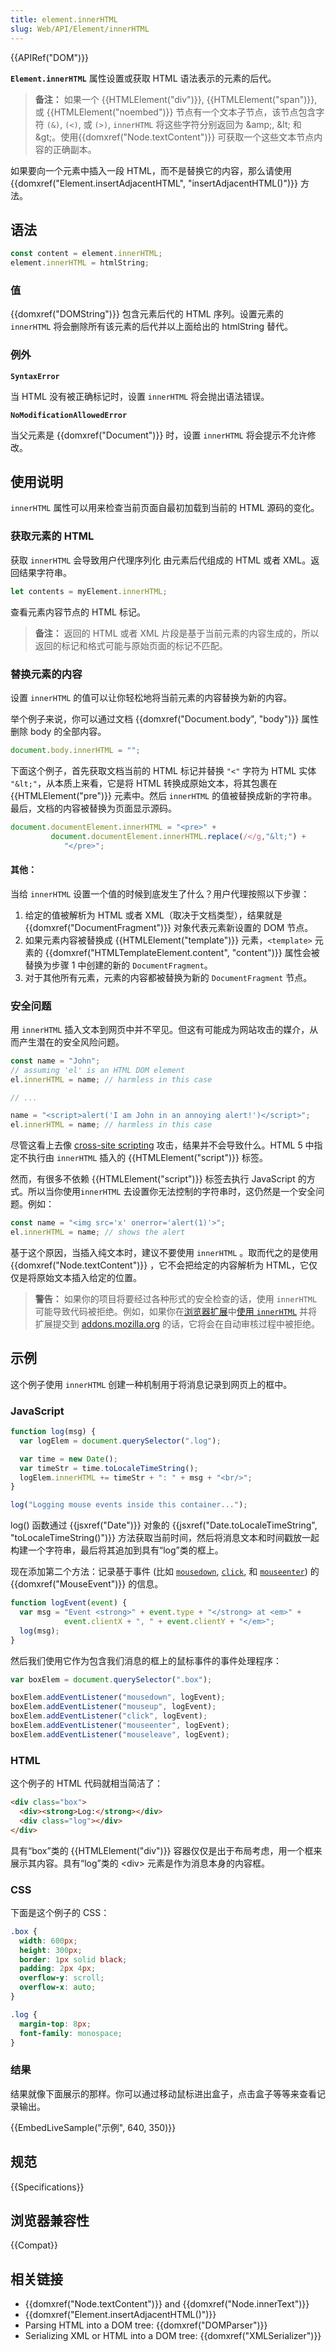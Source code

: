 ```yaml
---
title: element.innerHTML
slug: Web/API/Element/innerHTML
---
```


{{APIRef("DOM")}}

**`Element.innerHTML`** 属性设置或获取 HTML 语法表示的元素的后代。

> **备注：** 如果一个 {{HTMLElement("div")}}, {{HTMLElement("span")}}, 或 {{HTMLElement("noembed")}} 节点有一个文本子节点，该节点包含字符 `(&)`, `(<)`, 或 `(>)`, `innerHTML` 将这些字符分别返回为 \&amp;, \&lt; 和 \&gt;。使用{{domxref("Node.textContent")}} 可获取一个这些文本节点内容的正确副本。

如果要向一个元素中插入一段 HTML，而不是替换它的内容，那么请使用 {{domxref("Element.insertAdjacentHTML", "insertAdjacentHTML()")}} 方法。

## 语法

```js
const content = element.innerHTML;
element.innerHTML = htmlString;
```

### 值

{{domxref("DOMString")}} 包含元素后代的 HTML 序列。设置元素的 `innerHTML` 将会删除所有该元素的后代并以上面给出的 htmlString 替代。

### 例外

**`SyntaxError`**

当 HTML 没有被正确标记时，设置 `innerHTML` 将会抛出语法错误。

**`NoModificationAllowedError`**

当父元素是 {{domxref("Document")}} 时，设置 `innerHTML` 将会提示不允许修改。

## 使用说明

`innerHTML` 属性可以用来检查当前页面自最初加载到当前的 HTML 源码的变化。

### 获取元素的 HTML

获取 `innerHTML` 会导致用户代理序列化 由元素后代组成的 HTML 或者 XML。返回结果字符串。

```js
let contents = myElement.innerHTML;
```

查看元素内容节点的 HTML 标记。

> **备注：** 返回的 HTML 或者 XML 片段是基于当前元素的内容生成的，所以返回的标记和格式可能与原始页面的标记不匹配。

### 替换元素的内容

设置 `innerHTML` 的值可以让你轻松地将当前元素的内容替换为新的内容。

举个例子来说，你可以通过文档 {{domxref("Document.body", "body")}} 属性删除 body 的全部内容。

```js
document.body.innerHTML = "";
```

下面这个例子，首先获取文档当前的 HTML 标记并替换 `"<"` 字符为 HTML 实体 `"&lt;"`，从本质上来看，它是将 HTML 转换成原始文本，将其包裹在 {{HTMLElement("pre")}} 元素中。然后 `innerHTML` 的值被替换成新的字符串。最后，文档的内容被替换为页面显示源码。

```js
document.documentElement.innerHTML = "<pre>" +
         document.documentElement.innerHTML.replace(/</g,"&lt;") +
            "</pre>";
```

#### 其他：

当给 `innerHTML` 设置一个值的时候到底发生了什么？用户代理按照以下步骤：

1. 给定的值被解析为 HTML 或者 XML（取决于文档类型），结果就是 {{domxref("DocumentFragment")}} 对象代表元素新设置的 DOM 节点。
2. 如果元素内容被替换成 {{HTMLElement("template")}} 元素，`<template>` 元素的 {{domxref("HTMLTemplateElement.content", "content")}} 属性会被替换为步骤 1 中创建的新的 `DocumentFragment`。
3. 对于其他所有元素，元素的内容都被替换为新的 `DocumentFragment` 节点。

### 安全问题

用 `innerHTML` 插入文本到网页中并不罕见。但这有可能成为网站攻击的媒介，从而产生潜在的安全风险问题。

```js
const name = "John";
// assuming 'el' is an HTML DOM element
el.innerHTML = name; // harmless in this case

// ...

name = "<script>alert('I am John in an annoying alert!')</script>";
el.innerHTML = name; // harmless in this case
```

尽管这看上去像 [cross-site scripting](https://zh.wikipedia.org/wiki/cross-site_scripting) 攻击，结果并不会导致什么。HTML 5 中指定不执行由 `innerHTML` 插入的 {{HTMLElement("script")}} 标签。

然而，有很多不依赖 {{HTMLElement("script")}} 标签去执行 JavaScript 的方式。所以当你使用`innerHTML` 去设置你无法控制的字符串时，这仍然是一个安全问题。例如：

```js
const name = "<img src='x' onerror='alert(1)'>";
el.innerHTML = name; // shows the alert
```

基于这个原因，当插入纯文本时，建议不要使用 `innerHTML` 。取而代之的是使用 {{domxref("Node.textContent")}} ，它不会把给定的内容解析为 HTML，它仅仅是将原始文本插入给定的位置。

> **警告：** 如果你的项目将要经过各种形式的安全检查的话，使用 `innerHTML` 可能导致代码被拒绝。例如，如果你在[浏览器扩展](/zh-CN/docs/Mozilla/Add-ons/WebExtensions)中[使用 `innerHTML`](https://wiki.mozilla.org/Add-ons/Reviewers/Guide/Reviewing#Step_2:_Automatic_validation) 并将扩展提交到 [addons.mozilla.org](https://addons.mozilla.org/) 的话，它将会在自动审核过程中被拒绝。

## 示例

这个例子使用 `innerHTML` 创建一种机制用于将消息记录到网页上的框中。

### JavaScript

```js
function log(msg) {
  var logElem = document.querySelector(".log");

  var time = new Date();
  var timeStr = time.toLocaleTimeString();
  logElem.innerHTML += timeStr + ": " + msg + "<br/>";
}

log("Logging mouse events inside this container...");
```

log() 函数通过 {{jsxref("Date")}} 对象的 {{jsxref("Date.toLocaleTimeString", "toLocaleTimeString()")}} 方法获取当前时间，然后将消息文本和时间戳放一起构建一个字符串，最后将其追加到具有“log”类的框上。

现在添加第二个方法：记录基于事件 (比如 [`mousedown`](/zh-CN/docs/Web/API/Element/mousedown_event), [`click`](/zh-CN/docs/Web/API/Element/click_event), 和 [`mouseenter`](/zh-CN/docs/Web/API/Element/mouseenter_event)) 的 {{domxref("MouseEvent")}} 的信息。

```js
function logEvent(event) {
  var msg = "Event <strong>" + event.type + "</strong> at <em>" +
            event.clientX + ", " + event.clientY + "</em>";
  log(msg);
}
```

然后我们使用它作为包含我们消息的框上的鼠标事件的事件处理程序：

```js
var boxElem = document.querySelector(".box");

boxElem.addEventListener("mousedown", logEvent);
boxElem.addEventListener("mouseup", logEvent);
boxElem.addEventListener("click", logEvent);
boxElem.addEventListener("mouseenter", logEvent);
boxElem.addEventListener("mouseleave", logEvent);
```

### HTML

这个例子的 HTML 代码就相当简洁了：

```html
<div class="box">
  <div><strong>Log:</strong></div>
  <div class="log"></div>
</div>
```

具有“box”类的 {{HTMLElement("div")}} 容器仅仅是出于布局考虑，用一个框来展示其内容。具有“log”类的 \<div> 元素是作为消息本身的内容框。

### CSS

下面是这个例子的 CSS：

```css
.box {
  width: 600px;
  height: 300px;
  border: 1px solid black;
  padding: 2px 4px;
  overflow-y: scroll;
  overflow-x: auto;
}

.log {
  margin-top: 8px;
  font-family: monospace;
}
```

### 结果

结果就像下面展示的那样。你可以通过移动鼠标进出盒子，点击盒子等等来查看记录输出。

{{EmbedLiveSample("示例", 640, 350)}}

## 规范

{{Specifications}}

## 浏览器兼容性

{{Compat}}

## 相关链接

- {{domxref("Node.textContent")}} and {{domxref("Node.innerText")}}
- {{domxref("Element.insertAdjacentHTML()")}}
- Parsing HTML into a DOM tree: {{domxref("DOMParser")}}
- Serializing XML or HTML into a DOM tree: {{domxref("XMLSerializer")}}
